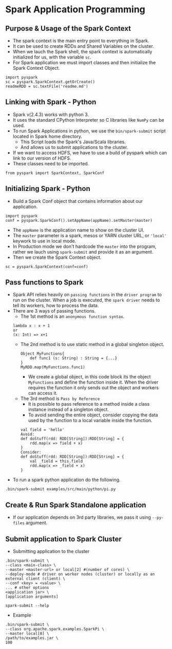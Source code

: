 # Spark Application Programming
## Purpose & Usage of the Spark Context
- The spark context is the main entry point to everything in Spark.
- It can be used to create RDDs and Shared Variables on the cluster.
- When we lauch the Spark shell, the spark context is automatically initialized for us, with the variable `sc`.
- For Spark application we must import classes and then initialize the Spark Context Object.
```
import pyspark
sc = pyspark.SparkContext.getOrCreate()
readmeRDD = sc.textFile('readme.md')
```
## Linking with Spark - Python
- Spark v(2.4.3) works with python 3.
- It uses the standard CPython Interpreter so C libraries like `NumPy` can be used.
- To run Spark Applications in python, we use the `bin/spark-submit` script located in Spark home directory.
    - This Script loads the Spark's Java/Scala libraries.
    - And allows us to submit applications to the cluster.
- If we want to access HDFS, we have to use a build of pyspark which can link to our version of HDFS.
- These classes need to be imported.
```
from pyspark import SparkContext, SparkConf
```
## Initializing Spark - Python
- Build a Spark Conf object that contains information about our application.
```
import pyspark
conf = pyspark.SparkConf().setAppName(appName).setMaster(master)
```
- The `appName` is the application name to show on the cluster UI.
- The ``master`` parameter is a spark, mesos or YARN cluster URL, or `'local'` keywork to use in local mode.
- In Production mode we don't hardcode the `master` into the program, rather we lauch using `spark-submit` and provide it as an argument.
- Then we create the Spark Context object.
```
sc = pyspark.SparkContext(conf=conf)
```
## Pass functions to Spark
- Spark API relies heavily on ``passing functions`` in the ``driver program`` to run on the cluster. When a job is executed, the ``spark driver`` needs to tell its workers, how to process the data.
- There are 3 ways of passing functions.
    - The 1st method is an `anonymous function syntax`.
    ```
    lambda x : x + 1
    or
    (x: Int) => x+1
    ```
    - The 2nd method is to use static method in a global singleton object.
        ```
        Object MyFunctions{
            def func1 (s: String) : String = {...}
        }
        MyRDD.map(MyFunctions.func1)
        ```
        - We create a global object, in this code block its the object `MyFunctions` and define the function inside it. When the driver requires the function it only sends out the object and workers can access it.
    - The 3rd method is `Pass by Reference`
        - It is possible to pass reference to a method inside a class instance instead of a singleton object.
        - To avoid sending the entire object, consider copying the data used by the function to a local variable inside the function.
        ```
        val field = 'hello'
        Avoid:
        def doStuff(rdd: RDD[String]):RDD[String] = {
            rdd.map(x => field + x)
        }
        Consider:
        def doStuff(rdd: RDD[String]):RDD[String] = {
            val _field = this.field
            rdd.map(x => _field + x)
        }
        ```
- To run a spark python application do the following.
```
.bin/spark-submit examples/src/main/python/pi.py
```
## Create & Run Spark Standalone application
- If our application depends on 3rd party libraries, we pass it using `--py-files` argument.
## Submit application to Spark Cluster
- Submitting application to the cluster
```
.bin/spark-submit \
--class <main-class> \
--master <master-url> or local[2] #(number of cores) \
--deploy-mode # driver on worker nodes (cluster) or locally as an external client (client) \
--conf <key> = <value> \
... # other options
<application jar> \
[application arguments]
```

```
spark-submit --help
```
- Example
```
.bin/spark-submit \
--class org.apache.spark.examples.SparkPi \
--master local[8] \
/path/to/examples.jar \
100
```